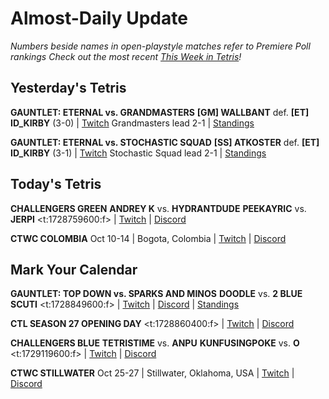 # Almost-Daily Update
*Numbers beside names in open-playstyle matches refer to Premiere Poll rankings*
*Check out the most recent [This Week in Tetris](https://www.thisweekintetris.com/2024/09/this-week-in-tetris-september-10-16.html)!*
## Yesterday's Tetris
**GAUNTLET: ETERNAL vs. GRANDMASTERS**
**[GM] WALLBANT** def. **[ET] ID_KIRBY** (3-0) | [Twitch](https://www.twitch.tv/videos/2273508199?t=02h02m52s)
Grandmasters lead 2-1 | [Standings](https://docs.google.com/spreadsheets/d/1QJsF48bClITLD075Tx_mXuYlEE8rCRKGhlzHXleFpFw/edit?gid=1879614679#gid=1879614679)

**GAUNTLET: ETERNAL vs. STOCHASTIC SQUAD**
**[SS] ATKOSTER** def. **[ET] ID_KIRBY** (3-1) | [Twitch](https://www.twitch.tv/videos/2273508199?t=03h54m13s)
Stochastic Squad lead 2-1 | [Standings](https://docs.google.com/spreadsheets/d/1QJsF48bClITLD075Tx_mXuYlEE8rCRKGhlzHXleFpFw/edit?gid=1879614679#gid=1879614679)

## Today's Tetris
**CHALLENGERS GREEN**
**ANDREY K** vs. **HYDRANTDUDE**
**PEEKAYRIC** vs. **JERPI**
<t:1728759600:f> | [Twitch](https://www.twitch.tv/monthlytetris) | [Discord](https://go.ctm.gg/discord)

**CTWC COLOMBIA**
Oct 10-14 | Bogota, Colombia | [Twitch](https://www.twitch.tv/classictetris) | [Discord](https://discord.gg/mBVReaxE9m)

## Mark Your Calendar
**GAUNTLET: TOP DOWN vs. SPARKS AND MINOS**
**DOODLE** vs. **2 BLUE SCUTI**
<t:1728849600:f> | [Twitch](https://www.twitch.tv/itzsharky1) | [Discord](https://discord.gg/e8DEntj) | [Standings](https://docs.google.com/spreadsheets/d/1QJsF48bClITLD075Tx_mXuYlEE8rCRKGhlzHXleFpFw/edit?gid=1879614679#gid=1879614679)

**CTL SEASON 27 OPENING DAY**
<t:1728860400:f> | [Twitch](https://www.twitch.tv/classictetrisleague) | [Discord](https://discord.gg/QremKENyzQ)

**CHALLENGERS BLUE**
**TETRISTIME** vs. **ANPU**
**KUNFUSINGPOKE** vs. **O**
<t:1729119600:f> | [Twitch](https://www.twitch.tv/monthlytetris) | [Discord](https://go.ctm.gg/discord)

**CTWC STILLWATER**
Oct 25-27 | Stillwater, Oklahoma, USA | [Twitch](https://www.twitch.tv/classictetris) | [Discord](https://discord.gg/mBVReaxE9m)